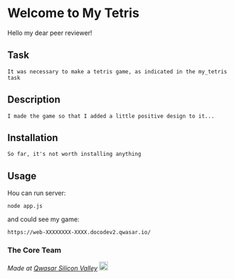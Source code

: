 # Welcome to My Tetris
Hello my dear peer reviewer!

## Task
```
It was necessary to make a tetris game, as indicated in the my_tetris task
```

## Description
```
I made the game so that I added a little positive design to it...
```

## Installation
```
So far, it's not worth installing anything
```

## Usage
Нou can run server:
```
node app.js
```
and could see my game:
```
https://web-XXXXXXXX-XXXX.docodev2.qwasar.io/
```

### The Core Team


<span><i>Made at <a href='https://qwasar.io'>Qwasar Silicon Valley</a></i></span>
<span><img alt='Qwasar Silicon Valley Logo' src='https://storage.googleapis.com/qwasar-public/qwasar-logo_50x50.png' width='20px'></span>